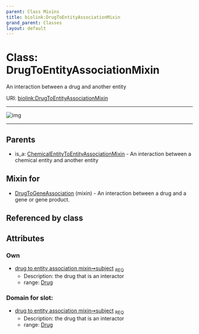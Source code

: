 ```yaml
---
parent: Class Mixins
title: biolink:DrugToEntityAssociationMixin
grand_parent: Classes
layout: default
---
```


# Class: DrugToEntityAssociationMixin


An interaction between a drug and another entity

URI: [biolink:DrugToEntityAssociationMixin](https://w3id.org/biolink/vocab/DrugToEntityAssociationMixin)


---

![img](http://yuml.me/diagram/nofunky;dir:TB/class/[Drug]%3Csubject%201..1-%20[DrugToEntityAssociationMixin],[DrugToGeneAssociation]uses%20-.-%3E[DrugToEntityAssociationMixin],[ChemicalEntityToEntityAssociationMixin]%5E-[DrugToEntityAssociationMixin],[DrugToGeneAssociation],[Drug],[ChemicalEntityToEntityAssociationMixin])

---


## Parents

 *  is_a: [ChemicalEntityToEntityAssociationMixin](ChemicalEntityToEntityAssociationMixin.md) - An interaction between a chemical entity and another entity

## Mixin for

 * [DrugToGeneAssociation](DrugToGeneAssociation.md) (mixin)  - An interaction between a drug and a gene or gene product.

## Referenced by class


## Attributes


### Own

 * [drug to entity association mixin➞subject](drug_to_entity_association_mixin_subject.md)  <sub>REQ</sub>
     * Description: the drug that is an interactor
     * range: [Drug](Drug.md)

### Domain for slot:

 * [drug to entity association mixin➞subject](drug_to_entity_association_mixin_subject.md)  <sub>REQ</sub>
     * Description: the drug that is an interactor
     * range: [Drug](Drug.md)
